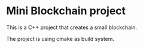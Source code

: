 # Mini Blockchain project

This is a C++ project that creates a small blockchain.

The project is using cmake as build system.
